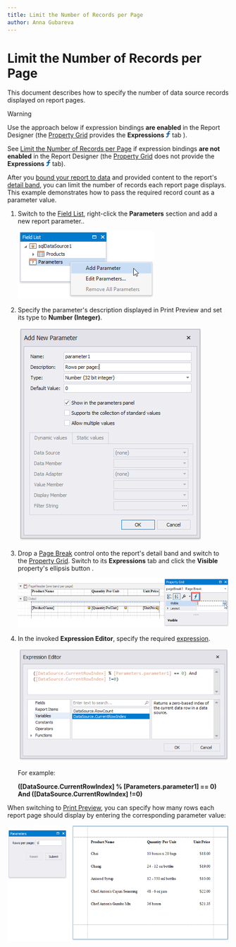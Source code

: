 ```yaml
---
title: Limit the Number of Records per Page
author: Anna Gubareva
---
```

# Limit the Number of Records per Page

This document describes how to specify the number of data source records displayed on report pages.

> [!Warning]
> Use the approach below if expression bindings **are enabled** in the Report Designer (the [Property Grid](../../report-designer-tools/ui-panels/property-grid.md) provides the **Expressions** ![](../../../../../images/eurd-win-property-grid-expressions-icon.png) tab ).
>
> See [Limit the Number of Records per Page](../shape-data-data-bindings/limit-the-number-of-records-per-page.md) if expression bindings **are not enabled** in the Report Designer (the [Property Grid](../../report-designer-tools/ui-panels/property-grid.md) does not provide the **Expressions** ![](../../../../../images/eurd-win-property-grid-expressions-icon.png) tab).

After you [bound your report to data](../../bind-to-data.md) and provided content to the report's [detail band](../../introduction-to-banded-reports.md), you can limit the number of records each report page displays. This example demonstrates how to pass the required record count as a parameter value.

 1. Switch to the [Field List](../../report-designer-tools/ui-panels/field-list.md), right-click the **Parameters** section and add a new report parameter..
	
	![](../../../../../images/eurd-win-shaping-filter-add-parameter.png)

2. Specify the parameter's description displayed in Print Preview and set its type to **Number (Integer)**.
	
	![](../../../../../images/eurd-win-shaping-limit-parameter-settings.png)

3. Drop a [Page Break](../../use-report-elements/use-basic-report-controls/page-break.md) control onto the report's detail band and switch to the [Property Grid](../../report-designer-tools/ui-panels/property-grid.md). Switch to its **Expressions** tab and click the **Visible** property's ellipsis button .
	
	![](../../../../../images/eurd-win-shaping-page-break-visible-property.png)

4. In the invoked **Expression Editor**, specify the required [expression](../../use-expressions.md).
	
	![](../../../../../images/eurd-win-shaping-page-break-visible-expression.png)
	
	For example:
	
	**([DataSource.CurrentRowIndex] % [Parameters.parameter1] == 0) And ([DataSource.CurrentRowIndex] !=0)**

When switching to [Print Preview](../../preview-print-and-export-reports.md), you can specify how many rows each report page should display by entering the corresponding parameter value:

![](../../../../../images/eurd-win-shaping-limit-rows-result.png)